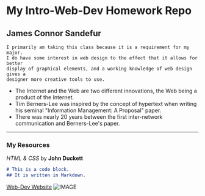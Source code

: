 # My Intro-Web-Dev Homework Repo
## James Connor Sandefur
    I primarily am taking this class because it is a requirement for my major.
    I do have some interest in web design to the effect that it allows for better
    display of graphical elements, and a working knowledge of web design gives a
    designer more creative tools to use.

  - The Internet and the Web are two different innovations, the Web being a product
  of the Internet.
  - Tim Berners-Lee was inspired by the concept of hypertext when writing his seminal
  "Information Management: A Proposal" paper.
  - There was nearly 20 years between the first inter-network communication and
  Berners-Lee's paper.

  ---
  ### My Resources
  *HTML & CSS* by **John Duckett**
  ```markdown
# This is a code block.
## It is written in Markdown.
```
[Web-Dev Website](https://media-ed-online.github.io/intro-web-dev/)
![IMAGE](http://bit.ly/2DIVG46) 
